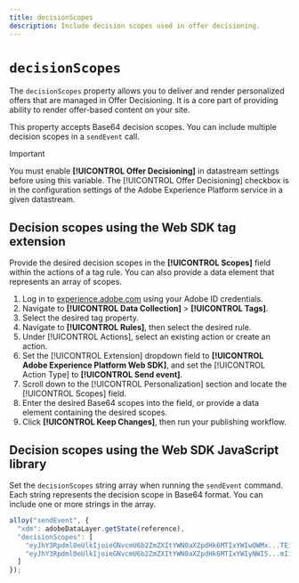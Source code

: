 ```yaml
---
title: decisionScopes
description: Include decision scopes used in offer decisioning.
---
```

# `decisionScopes`

The `decisionScopes` property allows you to deliver and render personalized offers that are managed in Offer Decisioning. It is a core part of providing ability to render offer-based content on your site.

This property accepts Base64 decision scopes. You can include multiple decision scopes in a `sendEvent` call.

>[!IMPORTANT]
>
>You must enable **[!UICONTROL Offer Decisioning]** in datastream settings before using this variable. The [!UICONTROL Offer Decisioning] checkbox is in the configuration settings of the Adobe Experience Platform service in a given datastream.

## Decision scopes using the Web SDK tag extension

Provide the desired decision scopes in the **[!UICONTROL Scopes]** field within the actions of a tag rule. You can also provide a data element that represents an array of scopes.

1. Log in to [experience.adobe.com](https://experience.adobe.com) using your Adobe ID credentials.
1. Navigate to **[!UICONTROL Data Collection]** > **[!UICONTROL Tags]**.
1. Select the desired tag property.
1. Navigate to **[!UICONTROL Rules]**, then select the desired rule.
1. Under [!UICONTROL Actions], select an existing action or create an action.
1. Set the [!UICONTROL Extension] dropdown field to **[!UICONTROL Adobe Experience Platform Web SDK]**, and set the [!UICONTROL Action Type] to **[!UICONTROL Send event]**.
1. Scroll down to the [!UICONTROL Personalization] section and locate the [!UICONTROL Scopes] field.
1. Enter the desired Base64 scopes into the field, or provide a data element containing the desired scopes.
1. Click **[!UICONTROL Keep Changes]**, then run your publishing workflow.

## Decision scopes using the Web SDK JavaScript library

Set the `decisionScopes` string array when running the `sendEvent` command. Each string represents the decision scope in Base64 format. You can include one or more strings in the array.

```js
alloy("sendEvent", {
  "xdm": adobeDataLayer.getState(reference),
  "decisionScopes": [
    "eyJhY3Rpdml0eUlkIjoieGNvcmU6b2ZmZXItYWN0aXZpdHk6MTIxYWIwOWMx...TEifQ==",
    "eyJhY3Rpdml0eUlkIjoieGNvcmU6b2ZmZXItYWN0aXZpdHk6MTIxYWIyNWI5...mIifQ=="
  ]
});
```

